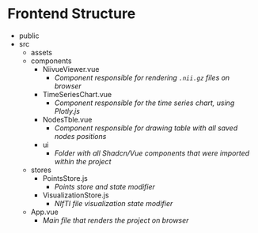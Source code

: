 # Frontend Structure

- public
- src
  - assets
  - components
    - NiivueViewer.vue
      - _Component responsible for rendering `.nii.gz` files on browser_
    - TimeSeriesChart.vue
      - _Component responsible for the time series chart, using Plotly.js_
    - NodesTble.vue
      - _Component responsible for drawing table with all saved nodes positions_
    - ui
      - _Folder with all Shadcn/Vue components that were imported within the project_
  - stores
    - PointsStore.js
      - _Points store and state modifier_
    - VisualizationStore.js
      - _NIfTI file visualization state modifier_
  - App.vue
    - _Main file that renders the project on browser_
